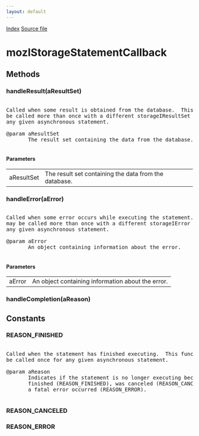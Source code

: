 ```yaml
---
layout: default
---
```

<div id='links'><a href="../index.html">Index</a>
<a href="http://dxr.mozilla.org/mozilla-central/source/storage/public/mozIStorageStatementCallback.idl">Source file</a>
</div>

# mozIStorageStatementCallback #

## Methods ##

### handleResult(aResultSet) ###
<pre>  
Called when some result is obtained from the database.  This function can  
be called more than once with a different storageIResultSet each time for  
any given asynchronous statement.  
  
@param aResultSet  
       The result set containing the data from the database.  
  
</pre>
#### Parameters ####

<table>

<tr>
<td>aResultSet</td>
<td>       The result set containing the data from the database.  
</td>
</tr>

</table>

### handleError(aError) ###
<pre>  
Called when some error occurs while executing the statement.  This function  
may be called more than once with a different storageIError each time for  
any given asynchronous statement.  
  
@param aError  
       An object containing information about the error.  
  
</pre>
#### Parameters ####

<table>

<tr>
<td>aError</td>
<td>       An object containing information about the error.  
</td>
</tr>

</table>

### handleCompletion(aReason) ###

## Constants ##

### REASON_FINISHED ###
<pre>  
Called when the statement has finished executing.  This function will only  
be called once for any given asynchronous statement.  
  
@param aReason  
       Indicates if the statement is no longer executing because it either  
       finished (REASON_FINISHED), was canceled (REASON_CANCELED), or  
       a fatal error occurred (REASON_ERROR).  
  
</pre>
### REASON_CANCELED ###

### REASON_ERROR ###
